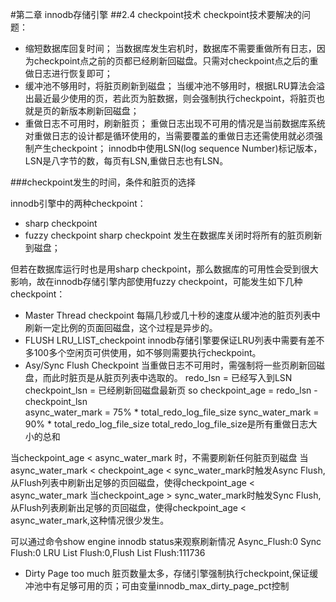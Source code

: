 #第二章 innodb存储引擎
##2.4 checkpoint技术
checkpoint技术要解决的问题：
* 缩短数据库回复时间；
 当数据库发生宕机时，数据库不需要重做所有日志，因为checkpoint点之前的页都已经刷新回磁盘。只需对checkpoint点之后的重做日志进行恢复即可；
* 缓冲池不够用时，将脏页刷新到磁盘；
 当缓冲池不够用时，根据LRU算法会溢出最近最少使用的页，若此页为脏数据，则会强制执行checkpoint，将脏页也就是页的新版本刷新回磁盘；
* 重做日志不可用时，刷新脏页；
 重做日志出现不可用的情况是当前数据库系统对重做日志的设计都是循环使用的，当需要覆盖的重做日志还需使用就必须强制产生checkpoint；
innodb中使用LSN(log sequence Number)标记版本，LSN是八字节的数，每页有LSN,重做日志也有LSN。

###checkpoint发生的时间，条件和脏页的选择

innodb引擎中的两种checkpoint：
* sharp checkpoint
* fuzzy checkpoint
sharp checkpoint 发生在数据库关闭时将所有的脏页刷新到磁盘；

但若在数据库运行时也是用sharp checkpoint，那么数据库的可用性会受到很大影响，故在innodb存储引擎内部使用fuzzy checkpoint，可能发生如下几种checkpoint：
* Master Thread checkpoint
 每隔几秒或几十秒的速度从缓冲池的脏页列表中刷新一定比例的页面回磁盘，这个过程是异步的。
* FLUSH LRU_LIST_checkpoint
 innodb存储引擎要保证LRU列表中需要有差不多100多个空闲页可供使用，如不够则需要执行checkpoint。
* Asy/Sync Flush Checkpoint
 当重做日志不可用时，需强制将一些页刷新回磁盘，而此时脏页是从脏页列表中选取的。
	redo_lsn = 已经写入到LSN
	checkpoint_lsn = 已经刷新回磁盘最新页
 so checkpoint_age = redo_lsn - checkpoint_lsn	
	async_water_mark = 75% * total_redo_log_file_size
	sync_water_mark = 90% * total_redo_log_file_size
 total_redo_log_file_size是所有重做日志大小的总和

 当checkpoint_age < async_water_mark 时，不需要刷新任何脏页到磁盘
 当async_water_mark < checkpoint_age < sync_water_mark时触发Async Flush,从Flush列表中刷新出足够的页回磁盘，使得checkpoint_age < async_water_mark
 当checkpoint_age >  sync_water_mark时触发Sync Flush,从Flush列表刷新出足够的页回磁盘，使得checkpoint_age < async_water_mark,这种情况很少发生。

 可以通过命令show engine innodb status来观察刷新情况
		Async_Flush:0 Sync Flush:0 LRU List Flush:0,Flush List Flush:111736
* Dirty Page too much
 脏页数量太多，存储引擎强制执行checkpoint,保证缓冲池中有足够可用的页；可由变量innodb_max_dirty_page_pct控制


